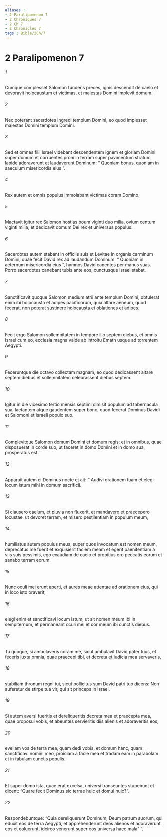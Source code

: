 ```yaml
---
aliases : 
- 2 Paralipomenon 7
- 2 Chroniques 7
- 2 Ch 7
- 2 Chronicles 7
tags : Bible/2Ch/7
---
```


# 2 Paralipomenon 7

###### 1
Cumque complesset Salomon fundens preces, ignis descendit de caelo et devoravit holocaustum et victimas, et maiestas Domini implevit domum. 
###### 2
Nec poterant sacerdotes ingredi templum Domini, eo quod implesset maiestas Domini templum Domini. 
###### 3
Sed et omnes filii Israel videbant descendentem ignem et gloriam Domini super domum et corruentes proni in terram super pavimentum stratum lapide adoraverunt et laudaverunt Dominum: “ Quoniam bonus, quoniam in saeculum misericordia eius ”.
###### 4
Rex autem et omnis populus immolabant victimas coram Domino. 
###### 5
Mactavit igitur rex Salomon hostias boum viginti duo milia, ovium centum viginti milia, et dedicavit domum Dei rex et universus populus. 
###### 6
Sacerdotes autem stabant in officiis suis et Levitae in organis carminum Domini, quae fecit David rex ad laudandum Dominum: “ Quoniam in aeternum misericordia eius ”, hymnos David canentes per manus suas. Porro sacerdotes canebant tubis ante eos, cunctusque Israel stabat.
###### 7
Sanctificavit quoque Salomon medium atrii ante templum Domini; obtulerat enim ibi holocausta et adipes pacificorum, quia altare aeneum, quod fecerat, non poterat sustinere holocausta et oblationes et adipes.
###### 8
Fecit ergo Salomon sollemnitatem in tempore illo septem diebus, et omnis Israel cum eo, ecclesia magna valde ab introitu Emath usque ad torrentem Aegypti. 
###### 9
Feceruntque die octavo collectam magnam, eo quod dedicassent altare septem diebus et sollemnitatem celebrassent diebus septem. 
###### 10
Igitur in die vicesimo tertio mensis septimi dimisit populum ad tabernacula sua, laetantem atque gaudentem super bono, quod fecerat Dominus Davidi et Salomoni et Israeli populo suo.
###### 11
Complevitque Salomon domum Domini et domum regis; et in omnibus, quae disposuerat in corde suo, ut faceret in domo Domini et in domo sua, prosperatus est. 
###### 12
Apparuit autem ei Dominus nocte et ait: “ Audivi orationem tuam et elegi locum istum mihi in domum sacrificii. 
###### 13
Si clausero caelum, et pluvia non fluxerit, et mandavero et praecepero locustae, ut devoret terram, et misero pestilentiam in populum meum, 
###### 14
humiliatus autem populus meus, super quos invocatum est nomen meum, deprecatus me fuerit et exquisierit faciem meam et egerit paenitentiam a viis suis pessimis, ego exaudiam de caelo et propitius ero peccatis eorum et sanabo terram eorum. 
###### 15
Nunc oculi mei erunt aperti, et aures meae attentae ad orationem eius, qui in loco isto oraverit; 
###### 16
elegi enim et sanctificavi locum istum, ut sit nomen meum ibi in sempiternum, et permaneant oculi mei et cor meum ibi cunctis diebus.
###### 17
Tu quoque, si ambulaveris coram me, sicut ambulavit David pater tuus, et feceris iuxta omnia, quae praecepi tibi, et decreta et iudicia mea servaveris, 
###### 18
stabiliam thronum regni tui, sicut pollicitus sum David patri tuo dicens: Non auferetur de stirpe tua vir, qui sit princeps in Israel. 
###### 19
Si autem aversi fueritis et dereliqueritis decreta mea et praecepta mea, quae proposui vobis, et abeuntes servieritis diis alienis et adoraveritis eos, 
###### 20
evellam vos de terra mea, quam dedi vobis, et domum hanc, quam sanctificavi nomini meo, proiciam a facie mea et tradam eam in parabolam et in fabulam cunctis populis. 
###### 21
Et super domo ista, quae erat excelsa, universi transeuntes stupebunt et dicent: “Quare fecit Dominus sic terrae huic et domui huic?”. 
###### 22
Respondebuntque: “Quia dereliquerunt Dominum, Deum patrum suorum, qui eduxit eos de terra Aegypti, et apprehenderunt deos alienos et adoraverunt eos et coluerunt, idcirco venerunt super eos universa haec mala” ”.

